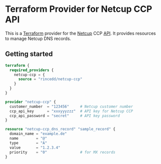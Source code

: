 # Terraform Provider for Netcup CCP API

This is a [Terraform](https://terraform.io) provider for the [Netcup](https://www.netcup.de/) CCP [API](https://www.netcup-wiki.de/wiki/CCP_API). It provides resources to manage Netcup DNS records.

## Getting started
```terraform
terraform {
  required_providers {
    netcup-ccp = {
      source = "rincedd/netcup-ccp"
    }
  }
}

provider "netcup-ccp" {
  customer_number  = "123456"     # Netcup customer number
  ccp_api_key      = "xxxyyyzzz"  # API key for Netcup CCP
  ccp_api_password = "secret"     # API key password
}

resource "netcup-ccp_dns_record" "sample_record" {
  domain_name = "example.de"
  name        = "@"
  type        = "A"
  value       = "1.2.3.4"
  priority    = "0"               # for MX records
}

```
